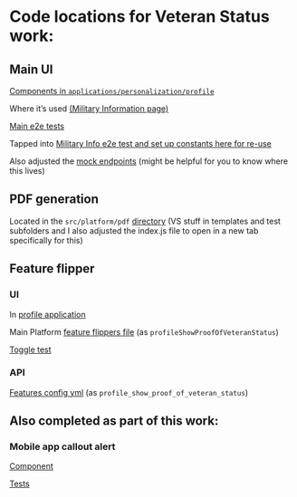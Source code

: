 # Code locations for Veteran Status work:

## Main UI 
[Components in `applications/personalization/profile`](https://github.com/department-of-veterans-affairs/vets-website/tree/main/src/applications/personalization/profile/components/proof-of-veteran-status)

Where it’s used [(Military Information page)](https://github.com/department-of-veterans-affairs/vets-website/blob/main/src/applications/personalization/profile/components/military-information/MilitaryInformation.jsx)

[Main e2e tests](https://github.com/department-of-veterans-affairs/vets-website/tree/main/src/applications/personalization/profile/tests/e2e/proof-of-veteran-status)

Tapped into [Military Info e2e test and set up constants here for re-use](https://github.com/department-of-veterans-affairs/vets-website/tree/main/src/applications/personalization/profile/tests/e2e/military-information)

Also adjusted the [mock endpoints](https://github.com/department-of-veterans-affairs/vets-website/blob/main/src/applications/personalization/profile/mocks/endpoints/service-history/index.js) (might be helpful for you to know where this lives)


## PDF generation

Located in the `src/platform/pdf` [directory](https://github.com/department-of-veterans-affairs/vets-website/tree/main/src/platform/pdf) (VS stuff in templates and test subfolders and I also adjusted the index.js file to open in a new tab specifically for this)


## Feature flipper

### UI
In [profile application](https://github.com/department-of-veterans-affairs/vets-website/blob/main/src/applications/personalization/profile/constants.js)

Main Platform [feature flippers file](https://github.com/department-of-veterans-affairs/vets-website/blob/main/src/platform/utilities/feature-toggles/featureFlagNames.json) (as `profileShowProofOfVeteranStatus`)

[Toggle test](https://github.com/department-of-veterans-affairs/vets-website/blob/main/src/applications/personalization/profile/tests/components/MilitaryInformation.unit.spec.jsx)


### API
[Features config yml](https://github.com/department-of-veterans-affairs/vets-api/blob/master/config/features.yml) (as `profile_show_proof_of_veteran_status`)


## Also completed as part of this work:

### Mobile app callout alert

[Component](https://github.com/department-of-veterans-affairs/vets-website/tree/main/src/platform/site-wide/alerts)

[Tests](https://github.com/department-of-veterans-affairs/vets-website/tree/main/src/platform/site-wide/tests/alerts)

